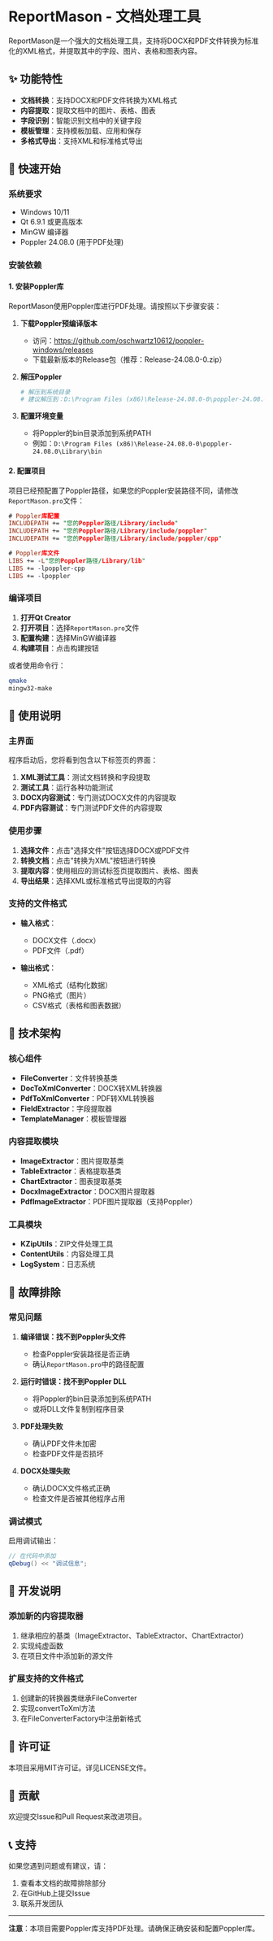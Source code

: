 # ReportMason - 文档处理工具

ReportMason是一个强大的文档处理工具，支持将DOCX和PDF文件转换为标准化的XML格式，并提取其中的字段、图片、表格和图表内容。

## ✨ 功能特性

- **文档转换**：支持DOCX和PDF文件转换为XML格式
- **内容提取**：提取文档中的图片、表格、图表
- **字段识别**：智能识别文档中的关键字段
- **模板管理**：支持模板加载、应用和保存
- **多格式导出**：支持XML和标准格式导出

## 🚀 快速开始

### 系统要求

- Windows 10/11
- Qt 6.9.1 或更高版本
- MinGW 编译器
- Poppler 24.08.0 (用于PDF处理)

### 安装依赖

#### 1. 安装Poppler库

ReportMason使用Poppler库进行PDF处理。请按照以下步骤安装：

1. **下载Poppler预编译版本**
   - 访问：https://github.com/oschwartz10612/poppler-windows/releases
   - 下载最新版本的Release包（推荐：Release-24.08.0-0.zip）

2. **解压Poppler**
   ```bash
   # 解压到系统目录
   # 建议解压到：D:\Program Files (x86)\Release-24.08.0-0\poppler-24.08.0
   ```

3. **配置环境变量**
   - 将Poppler的bin目录添加到系统PATH
   - 例如：`D:\Program Files (x86)\Release-24.08.0-0\poppler-24.08.0\Library\bin`

#### 2. 配置项目

项目已经预配置了Poppler路径，如果您的Poppler安装路径不同，请修改`ReportMason.pro`文件：

```pro
# Poppler库配置
INCLUDEPATH += "您的Poppler路径/Library/include"
INCLUDEPATH += "您的Poppler路径/Library/include/poppler"
INCLUDEPATH += "您的Poppler路径/Library/include/poppler/cpp"

# Poppler库文件
LIBS += -L"您的Poppler路径/Library/lib"
LIBS += -lpoppler-cpp
LIBS += -lpoppler
```

### 编译项目

1. **打开Qt Creator**
2. **打开项目**：选择`ReportMason.pro`文件
3. **配置构建**：选择MinGW编译器
4. **构建项目**：点击构建按钮

或者使用命令行：

```bash
qmake
mingw32-make
```

## 📖 使用说明

### 主界面

程序启动后，您将看到包含以下标签页的界面：

1. **XML测试工具**：测试文档转换和字段提取
2. **测试工具**：运行各种功能测试
3. **DOCX内容测试**：专门测试DOCX文件的内容提取
4. **PDF内容测试**：专门测试PDF文件的内容提取

### 使用步骤

1. **选择文件**：点击"选择文件"按钮选择DOCX或PDF文件
2. **转换文档**：点击"转换为XML"按钮进行转换
3. **提取内容**：使用相应的测试标签页提取图片、表格、图表
4. **导出结果**：选择XML或标准格式导出提取的内容

### 支持的文件格式

- **输入格式**：
  - DOCX文件（.docx）
  - PDF文件（.pdf）

- **输出格式**：
  - XML格式（结构化数据）
  - PNG格式（图片）
  - CSV格式（表格和图表数据）

## 🔧 技术架构

### 核心组件

- **FileConverter**：文件转换基类
- **DocToXmlConverter**：DOCX转XML转换器
- **PdfToXmlConverter**：PDF转XML转换器
- **FieldExtractor**：字段提取器
- **TemplateManager**：模板管理器

### 内容提取模块

- **ImageExtractor**：图片提取基类
- **TableExtractor**：表格提取基类
- **ChartExtractor**：图表提取基类
- **DocxImageExtractor**：DOCX图片提取器
- **PdfImageExtractor**：PDF图片提取器（支持Poppler）

### 工具模块

- **KZipUtils**：ZIP文件处理工具
- **ContentUtils**：内容处理工具
- **LogSystem**：日志系统

## 🐛 故障排除

### 常见问题

1. **编译错误：找不到Poppler头文件**
   - 检查Poppler安装路径是否正确
   - 确认`ReportMason.pro`中的路径配置

2. **运行时错误：找不到Poppler DLL**
   - 将Poppler的bin目录添加到系统PATH
   - 或将DLL文件复制到程序目录

3. **PDF处理失败**
   - 确认PDF文件未加密
   - 检查PDF文件是否损坏

4. **DOCX处理失败**
   - 确认DOCX文件格式正确
   - 检查文件是否被其他程序占用

### 调试模式

启用调试输出：

```cpp
// 在代码中添加
qDebug() << "调试信息";
```

## 📝 开发说明

### 添加新的内容提取器

1. 继承相应的基类（ImageExtractor、TableExtractor、ChartExtractor）
2. 实现纯虚函数
3. 在项目文件中添加新的源文件

### 扩展支持的文件格式

1. 创建新的转换器类继承FileConverter
2. 实现convertToXml方法
3. 在FileConverterFactory中注册新格式

## 📄 许可证

本项目采用MIT许可证。详见LICENSE文件。

## 🤝 贡献

欢迎提交Issue和Pull Request来改进项目。

## 📞 支持

如果您遇到问题或有建议，请：

1. 查看本文档的故障排除部分
2. 在GitHub上提交Issue
3. 联系开发团队

---

**注意**：本项目需要Poppler库支持PDF处理。请确保正确安装和配置Poppler库。
